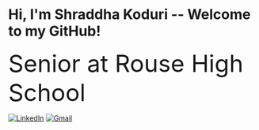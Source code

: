 # Hi, I'm Shraddha Koduri -- Welcome to my GitHub!

<font size="10">Senior at Rouse High School</font>

[![LinkedIn](https://img.shields.io/badge/LinkedIn-0077B5?style=for-the-badge&logo=linkedin&logoColor=white)](https://www.linkedin.com/in/shraddha-koduri-0aa757325/)
[![Gmail](https://img.shields.io/badge/Gmail-D14836?style=for-the-badge&logo=gmail&logoColor=white)](https://mail.google.com/mail/?view=cm&fs=1&to=shraddhakoduri19@gmail.com)

